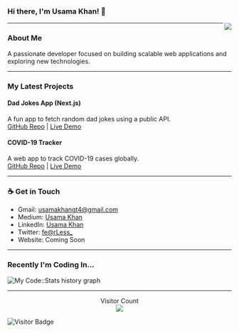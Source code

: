 ### Hi there, I'm Usama Khan! 👋

<img align="right" src="https://github.com/rajput2107/rajput2107/blob/master/Assets/Developer.gif"/>

---

### About Me
A passionate developer focused on building scalable web applications and exploring new technologies.

---

### My Latest Projects
#### Dad Jokes App (Next.js)
A fun app to fetch random dad jokes using a public API.  
[GitHub Repo](https://github.com/usamakhangt4/dad-jokes-app-using-next-js) | [Live Demo](#)

#### COVID-19 Tracker
A web app to track COVID-19 cases globally.  
[GitHub Repo](https://github.com/usamakhangt4/covid19tracker) | [Live Demo](#)

---

### ☕ Get in Touch
- Gmail: [usamakhangt4@gmail.com](mailto:usamakhangt4@gmail.com)
- Medium: [Usama Khan](https://medium.com/@usamakhangt4)
- LinkedIn: [Usama Khan](https://www.linkedin.com/in/usamakhangt4/)
- Twitter: [fe@rLess_](https://twitter.com/SugarDaddyyy_69)
- Website: Coming Soon

---

### Recently I'm Coding In...
![My Code::Stats history graph](https://codestats-readme.wegfan.cn/history-graph/usamakhangt4?history_days=30)

---

<p align="center"> 
  Visitor Count<br>
  <img src="https://profile-counter.glitch.me/usamakhangt4/count.svg" />
</p>

![Visitor Badge](https://visitor-badge.laobi.icu/badge?page_id=usamakhangt4.usamakhangt4)
